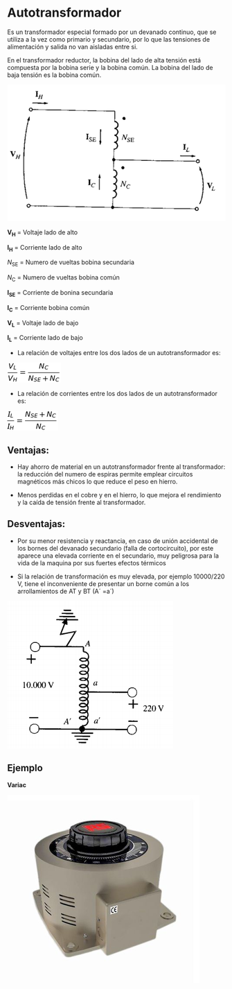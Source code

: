 # Autotransformador
Es un transformador especial formado por un devanado continuo, que se utiliza a la vez como primario y secundario, por lo que las tensiones de alimentación y salida no van aisladas entre si.

En el transformador reductor, la bobina del lado de alta tensión está compuesta por la bobina serie y la bobina común. La bobina del lado de baja tensión es la bobina común.

![Autotransformador](imagenes/autotransformador1.png "Autotransformador Reductor")

**V<sub>H</sub>** = Voltaje lado de alto

**I<sub>H</sub>** = Corriente lado de alto

_N_<sub>SE</sub> = Numero de vueltas bobina secundaria

_N_<sub>C</sub> = Numero de vueltas bobina común

**I<sub>SE</sub>** = Corriente de bonina secundaria

**I<sub>C</sub>** = Corriente bobina común

**V<sub>L</sub>** = Voltaje lado de bajo
 
**I<sub>L</sub>** = Corriente lado de bajo

* La relación de voltajes entre los dos lados de un autotransformador es:

![](imagenes/relvol.png)  

* La relación de corrientes entre los dos lados de un autotransformador es:

![](imagenes/relCor.png)

## Ventajas: 
+ Hay ahorro de material en un autotransformador frente al transformador: la reducción del numero de espiras permite emplear circuitos magnéticos más chicos lo que reduce el peso en hierro.

+ Menos perdidas en el cobre y en el hierro, lo que mejora el rendimiento y la caída de tensión frente al transformador.

## Desventajas:

+ Por su menor resistencia y reactancia, en caso de unión accidental de los bornes del devanado secundario (falla de cortocircuito), por este aparece una elevada corriente en el secundario, muy peligrosa para la vida de la maquina por sus fuertes efectos térmicos

+ Si la relación de transformación es muy elevada, por ejemplo 10000/220 V, tiene el inconveniente de presentar un borne común a los arrollamientos de AT y BT (A´ =a´)

![](imagenes/falla.png)

## Ejemplo

  **Variac**

![](imagenes/Variac.jpg)